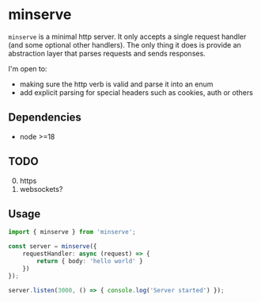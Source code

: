 # minserve
`minserve` is a minimal http server.
It only accepts a single request handler (and some optional other handlers).
The only thing it does is provide an abstraction layer that parses requests and sends responses.

I'm open to: 
- making sure the http verb is valid and parse it into an enum
- add explicit parsing for special headers such as cookies, auth or others

## Dependencies
- node >=18

## TODO
0. https
2. websockets?

## Usage

```ts
import { minserve } from 'minserve';

const server = minserve({
    requestHandler: async (request) => {
        return { body: 'hello world' }
    })
});

server.listen(3000, () => { console.log('Server started') });
```
